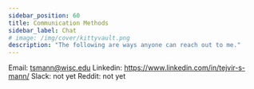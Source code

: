 ```yaml
---
sidebar_position: 60
title: Communication Methods
sidebar_label: Chat
# image: /img/cover/kittyvault.png
description: "The following are ways anyone can reach out to me."
---
```


Email: tsmann@wisc.edu
Linkedin: https://www.linkedin.com/in/tejvir-s-mann/
Slack: not yet
Reddit: not yet